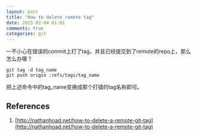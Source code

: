 ```yaml
---
layout: post
title: "How to delete remote tag"
date: 2015-02-04 01:01
comments: true
categories: git
---
```


一不小心在错误的commit上打了tag，并且已经提交到了remote的repo上，那么怎么办哪？

```
git tag -d tag_name
git push origin :refs/tags/tag_name
```

把上述命令中的tag_name变换成那个打错的tag名称即可。

## References
1. [http://nathanhoad.net/how-to-delete-a-remote-git-tag](http://nathanhoad.net/how-to-delete-a-remote-git-tag)
